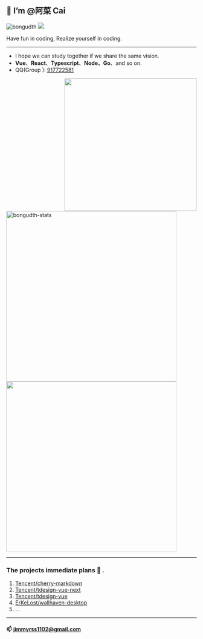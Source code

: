 
## 👋 I’m @阿菜 Cai
<img src="https://komarev.com/ghpvc/?username=RSS1102&label=Profile%20views&color=f69673&style=flat" alt="bongudth" /> <a href="https://discord.gg/RhNg85HUMk" target="_blank"><img src="https://img.shields.io/discord/1183834575382786068.svg?logo=discord"/></a>

 
Have fun in coding, Realize yourself in coding.

---
* I hope we can study together if we share the same vision.
* **Vue**、**React**、**Typescript**、**Node、Go**、and so on.
* QQ(Group ): <a href="https://jq.qq.com/?_wv=1027&k=S3dfwlRT">917722581</a>

<img align="right" width="350" src="https://pic.rmb.bdstatic.com/bjh/down/99b15364feac6f5cb587e8884b4361cc.gif" />

<img width="450" src="https://github-readme-stats.vercel.app/api/top-langs?username=RSS1102&show_icons=true&locale=en&layout=compact&line_height=20&title_color=f69673" alt="bongudth-stats" />
<img width="450" src="https://github-readme-stats.vercel.app/api?username=RSS1102&show_icons=true&hide_border=false&line_height=20&title_color=f69673&icon_color=e2a7a2&show_owner=true" />

---
### The projects immediate plans :raising_hand: .
1. [Tencent/cherry-markdown](https://github.com/Tencent/cherry-markdown)
2. [Tencent/tdesign-vue-next](https://github.com/Tencent/tdesign-vue-next)
3. [Tencent/tdesign-vue](https://github.com/Tencent/tdesign-vue)
4. [ErKeLost/wallhaven-desktop](https://github.com/ErKeLost/wallhaven-desktop)
5.  ...

---

#### 📫 jimmyrss1102@gmail.com

